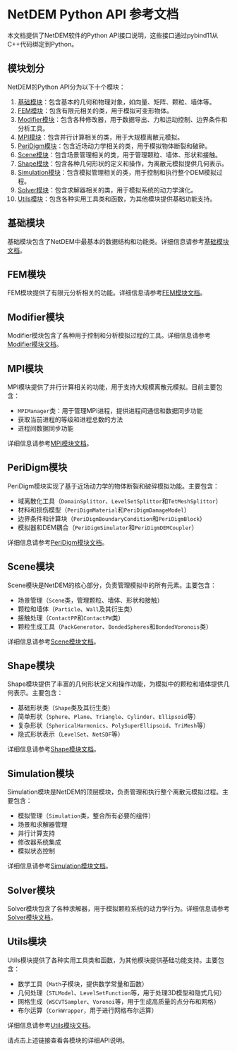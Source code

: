 # NetDEM Python API 参考文档

本文档提供了NetDEM软件的Python API接口说明，这些接口通过pybind11从C++代码绑定到Python。

## 模块划分

NetDEM的Python API分为以下十个模块：

1. [基础模块](base_api_reference.md)：包含基本的几何和物理对象，如向量、矩阵、颗粒、墙体等。
2. [FEM模块](fem_api_reference.md)：包含有限元相关的类，用于模拟可变形物体。
3. [Modifier模块](modifier_api_reference.md)：包含各种修改器，用于数据导出、力和运动控制、边界条件和分析工具。
4. [MPI模块](mpi_api_reference.md)：包含并行计算相关的类，用于大规模离散元模拟。
5. [PeriDigm模块](peridigm_api_reference.md)：包含近场动力学相关的类，用于模拟物体断裂和破碎。
6. [Scene模块](scene_api_reference.md)：包含场景管理相关的类，用于管理颗粒、墙体、形状和接触。
7. [Shape模块](shape_api_reference.md)：包含各种几何形状的定义和操作，为离散元模拟提供几何表示。
8. [Simulation模块](simulation_api_reference.md)：包含模拟管理相关的类，用于控制和执行整个DEM模拟过程。
9. [Solver模块](solver_api_reference.md)：包含求解器相关的类，用于模拟系统的动力学演化。
10. [Utils模块](utils_api_reference.md)：包含各种实用工具类和函数，为其他模块提供基础功能支持。

## 基础模块

基础模块包含了NetDEM中最基本的数据结构和功能类。详细信息请参考[基础模块文档](base_api_reference.md)。

## FEM模块

FEM模块提供了有限元分析相关的功能。详细信息请参考[FEM模块文档](fem_api_reference.md)。

## Modifier模块

Modifier模块包含了各种用于控制和分析模拟过程的工具。详细信息请参考[Modifier模块文档](modifier_api_reference.md)。

## MPI模块

MPI模块提供了并行计算相关的功能，用于支持大规模离散元模拟。目前主要包含：

- `MPIManager`类：用于管理MPI进程，提供进程间通信和数据同步功能
- 获取当前进程的等级和进程总数的方法
- 进程间数据同步功能

详细信息请参考[MPI模块文档](mpi_api_reference.md)。

## PeriDigm模块

PeriDigm模块实现了基于近场动力学的物体断裂和破碎模拟功能。主要包含：

- 域离散化工具（`DomainSplittor`、`LevelSetSplittor`和`TetMeshSplittor`）
- 材料和损伤模型（`PeriDigmMaterial`和`PeriDigmDamageModel`）
- 边界条件和计算块（`PeriDigmBoundaryCondition`和`PeriDigmBlock`）
- 模拟器和DEM耦合（`PeriDigmSimulator`和`PeriDigmDEMCoupler`）

详细信息请参考[PeriDigm模块文档](peridigm_api_reference.md)。

## Scene模块

Scene模块是NetDEM的核心部分，负责管理模拟中的所有元素。主要包含：

- 场景管理（`Scene`类，管理颗粒、墙体、形状和接触）
- 颗粒和墙体（`Particle`、`Wall`及其衍生类）
- 接触处理（`ContactPP`和`ContactPW`类）
- 颗粒生成工具（`PackGenerator`、`BondedSpheres`和`BondedVoronois`类）

详细信息请参考[Scene模块文档](scene_api_reference.md)。

## Shape模块

Shape模块提供了丰富的几何形状定义和操作功能，为模拟中的颗粒和墙体提供几何表示。主要包含：

- 基础形状类（`Shape`类及其衍生类）
- 简单形状（`Sphere`、`Plane`、`Triangle`、`Cylinder`、`Ellipsoid`等）
- 复杂形状（`SphericalHarmonics`、`PolySuperEllipsoid`、`TriMesh`等）
- 隐式形状表示（`LevelSet`、`NetSDF`等）

详细信息请参考[Shape模块文档](shape_api_reference.md)。

## Simulation模块

Simulation模块是NetDEM的顶层模块，负责管理和执行整个离散元模拟过程。主要包含：

- 模拟管理（`Simulation`类，整合所有必要的组件）
- 场景和求解器管理
- 并行计算支持
- 修改器系统集成
- 模拟状态控制

详细信息请参考[Simulation模块文档](simulation_api_reference.md)。

## Solver模块

Solver模块包含了各种求解器，用于模拟颗粒系统的动力学行为。详细信息请参考[Solver模块文档](solver_api_reference.md)。

## Utils模块

Utils模块提供了各种实用工具类和函数，为其他模块提供基础功能支持。主要包含：

- 数学工具（`Math`子模块，提供数学常量和函数）
- 几何处理（`STLModel`、`LevelSetFunction`等，用于处理3D模型和隐式几何）
- 网格生成（`WSCVTSampler`、`Voronoi`等，用于生成高质量的点分布和网格）
- 布尔运算（`CorkWrapper`，用于进行网格布尔运算）

详细信息请参考[Utils模块文档](utils_api_reference.md)。

请点击上述链接查看各模块的详细API说明。 